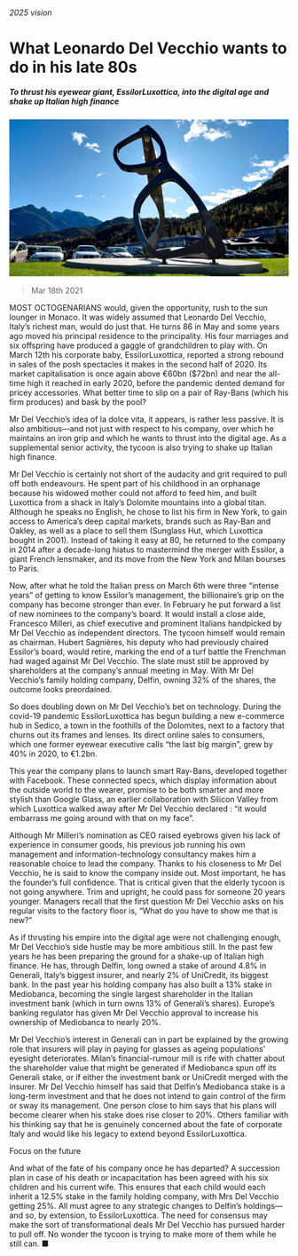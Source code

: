 ###### 2025 vision

# What Leonardo Del Vecchio wants to do in his late 80s 

##### To thrust his eyewear giant, EssilorLuxottica, into the digital age and shake up Italian high finance 

![image](images/20210313_wbp508.jpg) 

> Mar 18th 2021 


MOST OCTOGENARIANS would, given the opportunity, rush to the sun lounger in Monaco. It was widely assumed that Leonardo Del Vecchio, Italy’s richest man, would do just that. He turns 86 in May and some years ago moved his principal residence to the principality. His four marriages and six offspring have produced a gaggle of grandchildren to play with. On March 12th his corporate baby, EssilorLuxottica, reported a strong rebound in sales of the posh spectacles it makes in the second half of 2020. Its market capitalisation is once again above €60bn ($72bn) and near the all-time high it reached in early 2020, before the pandemic dented demand for pricey accessories. What better time to slip on a pair of Ray-Bans (which his firm produces) and bask by the pool?


Mr Del Vecchio’s idea of la dolce vita, it appears, is rather less passive. It is also ambitious—and not just with respect to his company, over which he maintains an iron grip and which he wants to thrust into the digital age. As a supplemental senior activity, the tycoon is also trying to shake up Italian high finance.



Mr Del Vecchio is certainly not short of the audacity and grit required to pull off both endeavours. He spent part of his childhood in an orphanage because his widowed mother could not afford to feed him, and built Luxottica from a shack in Italy’s Dolomite mountains into a global titan. Although he speaks no English, he chose to list his firm in New York, to gain access to America’s deep capital markets, brands such as Ray-Ban and Oakley, as well as a place to sell them (Sunglass Hut, which Luxottica bought in 2001). Instead of taking it easy at 80, he returned to the company in 2014 after a decade-long hiatus to mastermind the merger with Essilor, a giant French lensmaker, and its move from the New York and Milan bourses to Paris.


Now, after what he told the Italian press on March 6th were three “intense years” of getting to know Essilor’s management, the billionaire’s grip on the company has become stronger than ever. In February he put forward a list of new nominees to the company’s board. It would install a close aide, Francesco Milleri, as chief executive and prominent Italians handpicked by Mr Del Vecchio as independent directors. The tycoon himself would remain as chairman. Hubert Sagnières, his deputy who had previously chaired Essilor’s board, would retire, marking the end of a turf battle the Frenchman had waged against Mr Del Vecchio. The slate must still be approved by shareholders at the company’s annual meeting in May. With Mr Del Vecchio’s family holding company, Delfin, owning 32% of the shares, the outcome looks preordained.


So does doubling down on Mr Del Vecchio’s bet on technology. During the covid-19 pandemic EssilorLuxottica has begun building a new e-commerce hub in Sedico, a town in the foothills of the Dolomites, next to a factory that churns out its frames and lenses. Its direct online sales to consumers, which one former eyewear executive calls “the last big margin”, grew by 40% in 2020, to €1.2bn.


This year the company plans to launch smart Ray-Bans, developed together with Facebook. These connected specs, which display information about the outside world to the wearer, promise to be both smarter and more stylish than Google Glass, an earlier collaboration with Silicon Valley from which Luxottica walked away after Mr Del Vecchio declared : “it would embarrass me going around with that on my face”.


Although Mr Milleri’s nomination as CEO raised eyebrows given his lack of experience in consumer goods, his previous job running his own management and information-technology consultancy makes him a reasonable choice to lead the company. Thanks to his closeness to Mr Del Vecchio, he is said to know the company inside out. Most important, he has the founder’s full confidence. That is critical given that the elderly tycoon is not going anywhere. Trim and upright, he could pass for someone 20 years younger. Managers recall that the first question Mr Del Vecchio asks on his regular visits to the factory floor is, “What do you have to show me that is new?”


As if thrusting his empire into the digital age were not challenging enough, Mr Del Vecchio’s side hustle may be more ambitious still. In the past few years he has been preparing the ground for a shake-up of Italian high finance. He has, through Delfin, long owned a stake of around 4.8% in Generali, Italy’s biggest insurer, and nearly 2% of UniCredit, its biggest bank. In the past year his holding company has also built a 13% stake in Mediobanca, becoming the single largest shareholder in the Italian investment bank (which in turn owns 13% of Generali’s shares). Europe’s banking regulator has given Mr Del Vecchio approval to increase his ownership of Mediobanca to nearly 20%.


Mr Del Vecchio’s interest in Generali can in part be explained by the growing role that insurers will play in paying for glasses as ageing populations’ eyesight deteriorates. Milan’s financial-rumour mill is rife with chatter about the shareholder value that might be generated if Mediobanca spun off its Generali stake, or if either the investment bank or UniCredit merged with the insurer. Mr Del Vecchio himself has said that Delfin’s Mediobanca stake is a long-term investment and that he does not intend to gain control of the firm or sway its management. One person close to him says that his plans will become clearer when his stake does rise closer to 20%. Others familiar with his thinking say that he is genuinely concerned about the fate of corporate Italy and would like his legacy to extend beyond EssilorLuxottica.

Focus on the future


And what of the fate of his company once he has departed? A succession plan in case of his death or incapacitation has been agreed with his six children and his current wife. This ensures that each child would each inherit a 12.5% stake in the family holding company, with Mrs Del Vecchio getting 25%. All must agree to any strategic changes to Delfin’s holdings—and so, by extension, to EssilorLuxottica. The need for consensus may make the sort of transformational deals Mr Del Vecchio has pursued harder to pull off. No wonder the tycoon is trying to make more of them while he still can. ■

